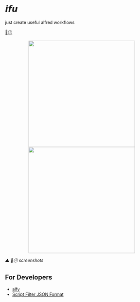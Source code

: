 # 𝙞𝙛𝙪

just create useful alfred workflows

[🍿️](/packages/popcron/README.md)[🕑](/packages/daydayup/README.md)

<div align='center'>

<a><img src='./screenshots/popcron.gif' width='350' /></a><a><img src='./screenshots/daydayup.gif' width='350' /></a>

</div>

*▲ 🍿️🕑 screenshots*

## For Developers

- [alfy](https://github.com/sindresorhus/alfy)
- [Script Filter JSON Format](https://www.alfredapp.com/help/workflows/inputs/script-filter/json/)
